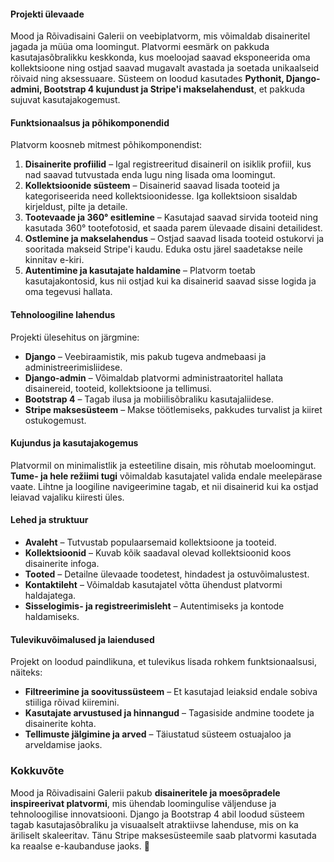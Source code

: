 #### **Projekti ülevaade**  
Mood ja Rõivadisaini Galerii on veebiplatvorm, mis võimaldab disaineritel jagada ja müüa oma loomingut. Platvormi eesmärk on pakkuda kasutajasõbralikku keskkonda, kus moeloojad saavad eksponeerida oma kollektsioone ning ostjad saavad mugavalt avastada ja soetada unikaalseid rõivaid ning aksessuaare. Süsteem on loodud kasutades **Pythonit, Django-admini, Bootstrap 4 kujundust ja Stripe'i makselahendust**, et pakkuda sujuvat kasutajakogemust.

#### **Funktsionaalsus ja põhikomponendid**  
Platvorm koosneb mitmest põhikomponendist:  
1. **Disainerite profiilid** – Igal registreeritud disaineril on isiklik profiil, kus nad saavad tutvustada enda lugu ning lisada oma loomingut.  
2. **Kollektsioonide süsteem** – Disainerid saavad lisada tooteid ja kategoriseerida need kollektsioonidesse. Iga kollektsioon sisaldab kirjeldust, pilte ja detaile.  
3. **Tootevaade ja 360° esitlemine** – Kasutajad saavad sirvida tooteid ning kasutada 360° tootefotosid, et saada parem ülevaade disaini detailidest.  
4. **Ostlemine ja makselahendus** – Ostjad saavad lisada tooteid ostukorvi ja sooritada makseid Stripe'i kaudu. Eduka ostu järel saadetakse neile kinnitav e-kiri.  
5. **Autentimine ja kasutajate haldamine** – Platvorm toetab kasutajakontosid, kus nii ostjad kui ka disainerid saavad sisse logida ja oma tegevusi hallata.  

#### **Tehnoloogiline lahendus**  
Projekti ülesehitus on järgmine:  
- **Django** – Veebiraamistik, mis pakub tugeva andmebaasi ja administreerimisliidese.  
- **Django-admin** – Võimaldab platvormi administraatoritel hallata disainereid, tooteid, kollektsioone ja tellimusi.  
- **Bootstrap 4** – Tagab ilusa ja mobiilisõbraliku kasutajaliidese.  
- **Stripe maksesüsteem** – Makse töötlemiseks, pakkudes turvalist ja kiiret ostukogemust.  

#### **Kujundus ja kasutajakogemus**  
Platvormil on minimalistlik ja esteetiline disain, mis rõhutab moeloomingut. **Tume- ja hele režiimi tugi** võimaldab kasutajatel valida endale meelepärase vaate. Lihtne ja loogiline navigeerimine tagab, et nii disainerid kui ka ostjad leiavad vajaliku kiiresti üles.

#### **Lehed ja struktuur**  
- **Avaleht** – Tutvustab populaarsemaid kollektsioone ja tooteid.  
- **Kollektsioonid** – Kuvab kõik saadaval olevad kollektsioonid koos disainerite infoga.  
- **Tooted** – Detailne ülevaade toodetest, hindadest ja ostuvõimalustest.  
- **Kontaktileht** – Võimaldab kasutajatel võtta ühendust platvormi haldajatega.  
- **Sisselogimis- ja registreerimisleht** – Autentimiseks ja kontode haldamiseks.  

#### **Tulevikuvõimalused ja laiendused**  
Projekt on loodud paindlikuna, et tulevikus lisada rohkem funktsionaalsusi, näiteks:  
- **Filtreerimine ja soovitussüsteem** – Et kasutajad leiaksid endale sobiva stiiliga rõivad kiiremini.  
- **Kasutajate arvustused ja hinnangud** – Tagasiside andmine toodete ja disainerite kohta.  
- **Tellimuste jälgimine ja arved** – Täiustatud süsteem ostuajaloo ja arveldamise jaoks.  

### **Kokkuvõte**  
Mood ja Rõivadisaini Galerii pakub **disaineritele ja moesõpradele inspireerivat platvormi**, mis ühendab loomingulise väljenduse ja tehnoloogilise innovatsiooni. Django ja Bootstrap 4 abil loodud süsteem tagab kasutajasõbraliku ja visuaalselt atraktiivse lahenduse, mis on ka äriliselt skaleeritav. Tänu Stripe maksesüsteemile saab platvormi kasutada ka reaalse e-kaubanduse jaoks. 🚀
